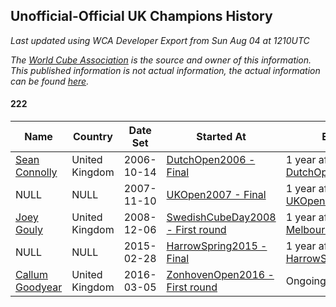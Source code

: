 ## Unofficial-Official UK Champions History

*Last updated using WCA Developer Export from Sun Aug 04 at 1210UTC*

*The [World Cube Association](https://www.worldcubeassociation.org) is the source and owner of this information. This published information is not actual information, the actual information can be found [here](https://www.worldcubeassociation.org/results).*

#### 222

|Name|Country|Date Set|Started At|Ended At|Days Held|  
|--|--|--|--|--|--|  
|[Sean Connolly](https://www.worldcubeassociation.org/persons/2004CONN01)|United Kingdom|2006-10-14|[DutchOpen2006 - Final](https://www.worldcubeassociation.org/competitions/DutchOpen2006/results/all#e222_f)|1 year after [DutchOpen2006](https://www.worldcubeassociation.org/competitions/DutchOpen2006/results/all#e222_f)|365|  
|NULL|NULL|2007-11-10|[UKOpen2007 - Final](https://www.worldcubeassociation.org/competitions/UKOpen2007/results/all#e222_f)|1 year after [UKOpen2007](https://www.worldcubeassociation.org/competitions/UKOpen2007/results/all#e222_f)|366|  
|[Joey Gouly](https://www.worldcubeassociation.org/persons/2007GOUL01)|United Kingdom|2008-12-06|[SwedishCubeDay2008 - First round](https://www.worldcubeassociation.org/competitions/SwedishCubeDay2008/results/all#e222_1)|1 year after [MelbourneSummer2014](https://www.worldcubeassociation.org/competitions/MelbourneSummer2014/results/all#e222_f)|2262|  
|NULL|NULL|2015-02-28|[HarrowSpring2015 - Final](https://www.worldcubeassociation.org/competitions/HarrowSpring2015/results/all#e222_f)|1 year after [HarrowSpring2015](https://www.worldcubeassociation.org/competitions/HarrowSpring2015/results/all#e222_f)|366|  
|[Callum Goodyear](https://www.worldcubeassociation.org/persons/2012GOOD02)|United Kingdom|2016-03-05|[ZonhovenOpen2016 - First round](https://www.worldcubeassociation.org/competitions/ZonhovenOpen2016/results/all#e222_1)|Ongoing|1246|  
